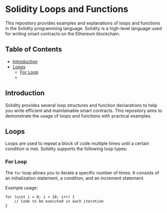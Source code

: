 # Solidity Loops and Functions

This repository provides examples and explanations of loops and functions in the Solidity programming language. Solidity is a high-level language used for writing smart contracts on the Ethereum blockchain.

## Table of Contents

- [Introduction](#introduction)
- [Loops](#loops)
  - [For Loop](#for-loop)
  -

## Introduction

Solidity provides several loop structures and function declarations to help you write efficient and maintainable smart contracts. This repository aims to demonstrate the usage of loops and functions with practical examples.

## Loops

Loops are used to repeat a block of code multiple times until a certain condition is met. Solidity supports the following loop types:

### For Loop

The `for` loop allows you to iterate a specific number of times. It consists of an initialization statement, a condition, and an increment statement.

Example usage:

```solidity
for (uint i = 0; i < 10; i++) {
    // Code to be executed in each iteration
}
